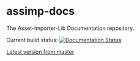 # assimp-docs
The Asset-Importer-Lib Documentation repository. 

Current build status: [![Documentation Status](https://readthedocs.org/projects/assimp-docs/badge/?version=latest)](https://assimp-docs.readthedocs.io/en/latest/?badge=latest)

[Latest version from master](https://assimp-docs.readthedocs.io/en/latest/)
